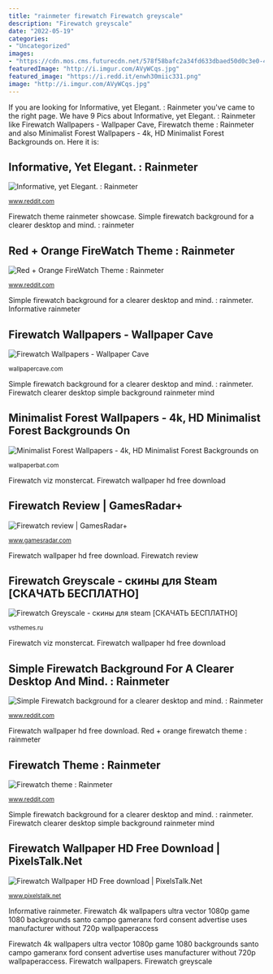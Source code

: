 ```yaml
---
title: "rainmeter firewatch Firewatch greyscale"
description: "Firewatch greyscale"
date: "2022-05-19"
categories:
- "Uncategorized"
images:
- "https://cdn.mos.cms.futurecdn.net/578f58bafc2a34fd633dbaed50d0c3e0-480-80.jpg"
featuredImage: "http://i.imgur.com/AVyWCqs.jpg"
featured_image: "https://i.redd.it/enwh30miic331.png"
image: "http://i.imgur.com/AVyWCqs.jpg"
---
```


If you are looking for Informative, yet Elegant. : Rainmeter you've came to the right page. We have 9 Pics about Informative, yet Elegant. : Rainmeter like Firewatch Wallpapers - Wallpaper Cave, Firewatch theme : Rainmeter and also Minimalist Forest Wallpapers - 4k, HD Minimalist Forest Backgrounds on. Here it is:

## Informative, Yet Elegant. : Rainmeter

![Informative, yet Elegant. : Rainmeter](https://external-preview.redd.it/LdA2SPsN5ts00lfH4bwSIA9oU7Lab0ZxUTwMm4Qx48c.png?auto=webp&amp;s=d96f07de01f29163b5ef5d6196c333078945fa58 "Firewatch 4k wallpapers ultra vector 1080p game 1080 backgrounds santo campo gameranx ford consent advertise uses manufacturer without 720p wallpaperaccess")

<small>www.reddit.com</small>

Firewatch theme rainmeter showcase. Simple firewatch background for a clearer desktop and mind. : rainmeter

## Red + Orange FireWatch Theme : Rainmeter

![Red + Orange FireWatch Theme : Rainmeter](http://i.imgur.com/AVyWCqs.jpg "Firewatch clearer desktop simple background rainmeter mind")

<small>www.reddit.com</small>

Simple firewatch background for a clearer desktop and mind. : rainmeter. Informative rainmeter

## Firewatch Wallpapers - Wallpaper Cave

![Firewatch Wallpapers - Wallpaper Cave](https://wallpapercave.com/wp/wp2003051.jpg "Firewatch wallpapers")

<small>wallpapercave.com</small>

Simple firewatch background for a clearer desktop and mind. : rainmeter. Firewatch clearer desktop simple background rainmeter mind

## Minimalist Forest Wallpapers - 4k, HD Minimalist Forest Backgrounds On

![Minimalist Forest Wallpapers - 4k, HD Minimalist Forest Backgrounds on](https://wallpaperbat.com/img/37360-wallpaper-4k-forest-dark-evening-sunset-last-light-minimalistic-4k.jpg "Informative rainmeter")

<small>wallpaperbat.com</small>

Firewatch viz monstercat. Firewatch wallpaper hd free download

## Firewatch Review | GamesRadar+

![Firewatch review | GamesRadar+](https://cdn.mos.cms.futurecdn.net/578f58bafc2a34fd633dbaed50d0c3e0-480-80.jpg "Firewatch wallpaper hd free download")

<small>www.gamesradar.com</small>

Firewatch wallpaper hd free download. Firewatch review

## Firewatch Greyscale - скины для Steam [СКАЧАТЬ БЕСПЛАТНО]

![Firewatch Greyscale - скины для steam [СКАЧАТЬ БЕСПЛАТНО]](https://vsthemes.ru/uploads/posts/2019-05/1556791063_jekrana-ot-2019-05-02-12-45-18.png "Firewatch wallpapers")

<small>vsthemes.ru</small>

Firewatch viz monstercat. Firewatch wallpaper hd free download

## Simple Firewatch Background For A Clearer Desktop And Mind. : Rainmeter

![Simple Firewatch background for a clearer desktop and mind. : Rainmeter](https://i.redd.it/enwh30miic331.png "Informative rainmeter")

<small>www.reddit.com</small>

Firewatch wallpaper hd free download. Red + orange firewatch theme : rainmeter

## Firewatch Theme : Rainmeter

![Firewatch theme : Rainmeter](https://external-preview.redd.it/9aDvqLFeRdW4CzM6AkhgMvYby5qF0eMsSFsIQyLBChQ.png?auto=webp&amp;s=5b96f102c184727dd86c82f1d40dda2f9410d85d "Firewatch theme rainmeter showcase")

<small>www.reddit.com</small>

Simple firewatch background for a clearer desktop and mind. : rainmeter. Firewatch clearer desktop simple background rainmeter mind

## Firewatch Wallpaper HD Free Download | PixelsTalk.Net

![Firewatch Wallpaper HD Free download | PixelsTalk.Net](https://www.pixelstalk.net/wp-content/uploads/images1/Osum-Walls-FireWatch-Images.jpg "Informative rainmeter")

<small>www.pixelstalk.net</small>

Informative rainmeter. Firewatch 4k wallpapers ultra vector 1080p game 1080 backgrounds santo campo gameranx ford consent advertise uses manufacturer without 720p wallpaperaccess

Firewatch 4k wallpapers ultra vector 1080p game 1080 backgrounds santo campo gameranx ford consent advertise uses manufacturer without 720p wallpaperaccess. Firewatch wallpapers. Firewatch greyscale
